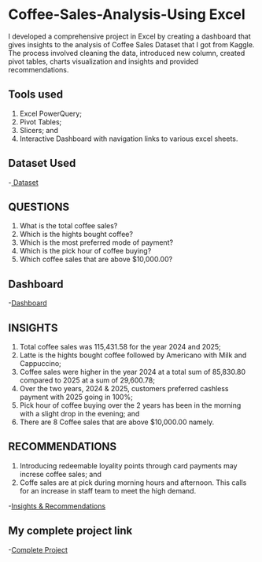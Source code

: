 # Coffee-Sales-Analysis-Using Excel 
I developed a comprehensive project in Excel by creating a dashboard that gives insights to the analysis of Coffee Sales Dataset that I got from Kaggle. The process involved cleaning the data, introduced new column, created pivot tables, charts visualization and insights and provided recommendations. 

## Tools used 
1. Excel PowerQuery;
2. Pivot Tables;
3. Slicers; and
4. Interactive Dashboard with navigation links to various excel sheets.

## Dataset Used
-<a href="https://github.com/iganabrian/Coffee-Sales-Analysis/blob/main/coffee.xlsx"> Dataset<a>
## QUESTIONS
1. What is the total coffee sales?
2. Which is the hights bought coffee?
3. Which is the most preferred mode of payment? 
5. Which is the pick hour of coffee buying?
6. Which coffee sales that are above $10,000.00?

## Dashboard
-<a href="https://github.com/iganabrian/Coffee-Sales-Analysis/blob/main/Dashboard.PNG">Dashboard<a>

## INSIGHTS
1. Total coffee sales was 115,431.58 for the year 2024 and 2025;
2. Latte is the hights bought coffee followed by Americano with Milk and Cappuccino;
3. Coffee sales were higher in the year 2024 at a total sum of 85,830.80 compared to 2025 at a sum of 29,600.78;
4. Over the two years, 2024 & 2025, customers preferred cashless payment with 2025 going in 100%; 
5. Pick hour of coffee buying over the 2 years has been in the morning with a slight drop in the evening; and
6. There are 8 Coffee sales that are above $10,000.00 namely.

## RECOMMENDATIONS
1. Introducing redeemable loyality points through card payments may increse coffee sales; and
2. Coffe sales are at pick during morning hours and afternoon. This calls for an increase in staff team to meet the high demand.

-<a href="https://github.com/iganabrian/Coffee-Sales-Analysis/blob/main/Insights.PNG">Insights & Recommendations<a>

## My complete project link 

-<a href="https://github.com/iganabrian/Coffee-Sales-Analysis/blob/main/Coffee%20Sales%20Analysis.xlsx">Complete Project<a>
